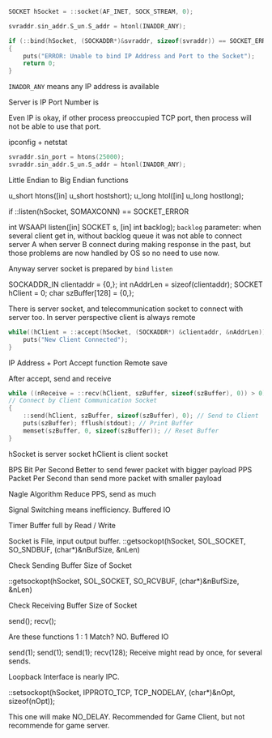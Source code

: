 
```cpp
SOCKET hSocket = ::socket(AF_INET, SOCK_STREAM, 0);

svraddr.sin_addr.S_un.S_addr = htonl(INADDR_ANY);

if (::bind(hSocket, (SOCKADDR*)&svraddr, sizeof(svraddr)) == SOCKET_ERROR)
{
	puts("ERROR: Unable to bind IP Address and Port to the Socket");
	return 0;
}
```

`INADDR_ANY` means any IP address is available 

Server is IP
Port Number is 

Even IP is okay, if other process preoccupied TCP port, then 
process will not be able to use that port. 

ipconfig + netstat

```cpp
svraddr.sin_port = htons(25000);
svraddr.sin_addr.S_un.S_addr = htonl(INADDR_ANY);
```

Little Endian to Big Endian functions

u_short htons([in] u_short hostshort); 
u_long htol([in] u_long hostlong); 

if ::listen(hSocket, SOMAXCONN) == SOCKET_ERROR 

int WSAAPI listen([in] SOCKET s, [in] int backlog); 
`backlog` parameter:  when several client get in, 
without backlog queue 
it was not able to connect server A when server B connect during 
making response in the past, but those problems are now 
handled by OS so no need to use now.   

Anyway server socket is prepared by `bind` `listen` 

SOCKADDR_IN clientaddr = {0,}; 
int nAddrLen = sizeof(clientaddr); 
SOCKET hClient = 0; 
char szBuffer[128] = {0,}; 

There is server socket, and 
telecommunication socket to connect with server too. 
In server perspective client is always remote 

```cpp
while((hClient = ::accept(hSocket, (SOCKADDR*) &clientaddr, &nAddrLen))!= INVALID_SOCKET) {
    puts("New Client Connected"); 
}
```

IP Address + Port 
Accept function 
Remote save 

After accept, send and receive

```cpp
while ((nReceive = ::recv(hClient, szBuffer, sizeof(szBuffer), 0)) > 0) 
// Connect by Client Communication Socket 
{
	::send(hClient, szBuffer, sizeof(szBuffer), 0); // Send to Client 
	puts(szBuffer); fflush(stdout); // Print Buffer 
	memset(szBuffer, 0, sizeof(szBuffer)); // Reset Buffer 
}
```

hSocket is server socket 
hClient is client socket 

BPS Bit Per Second 
Better to send fewer packet with bigger payload 
PPS Packet Per Second 
than send more packet with smaller payload 

Nagle Algorithm 
Reduce PPS, send as much 

Signal Switching means inefficiency. 
Buffered IO 

Timer Buffer full by Read / Write 

Socket is File, input output buffer. 
::getsockopt(hSocket, SOL_SOCKET, SO_SNDBUF, (char*)&nBufSize, &nLen) 

Check Sending  Buffer Size of Socket 

::getsockopt(hSocket, SOL_SOCKET, SO_RCVBUF, (char*)&nBufSize, &nLen) 

Check Receiving Buffer Size of Socket 

send(); 
recv(); 

Are these functions 1 : 1 Match? NO. 
Buffered IO 

send(1); send(1); send(1); 
recv(128); 
Receive might read by once, for several sends. 

Loopback Interface is nearly IPC. 

::setsockopt(hSocket, IPPROTO_TCP, TCP_NODELAY,
	(char*)&nOpt, sizeof(nOpt));

This one will make NO_DELAY. Recommended for Game Client, 
but not recommende for game server. 

